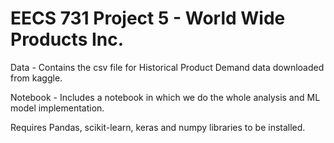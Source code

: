 # EECS 731 Project 5 - World Wide Products Inc.

Data - Contains the csv file for Historical Product Demand data downloaded from kaggle.

Notebook - Includes a notebook in which we do the whole analysis and ML model implementation.

Requires Pandas, scikit-learn, keras and numpy libraries to be installed.
